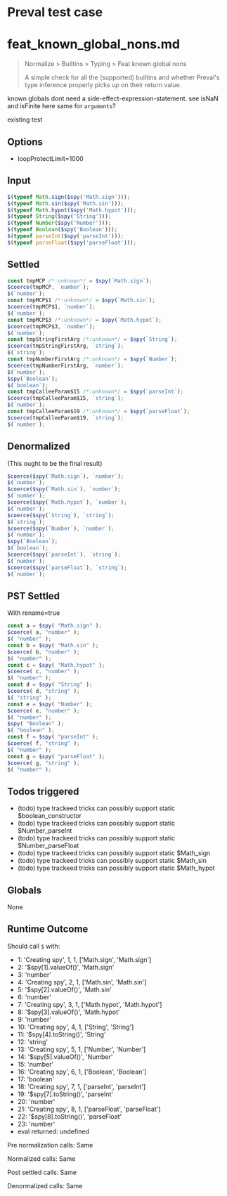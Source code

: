 # Preval test case

# feat_known_global_nons.md

> Normalize > Builtins > Typing > Feat known global nons
>
> A simple check for all the (supported) builtins and whether Preval's type inference properly picks up on their return value.

known globals dont need a side-effect-expression-statement. see isNaN and isFinite here
same for `arguments`?

existing test

## Options

- loopProtectLimit=1000

## Input

`````js filename=intro
$(typeof Math.sign($spy('Math.sign')));
$(typeof Math.sin($spy('Math.sin')));
$(typeof Math.hypot($spy('Math.hypot')));
$(typeof String($spy('String')));
$(typeof Number($spy('Number')));
$(typeof Boolean($spy('Boolean')));
$(typeof parseInt($spy('parseInt')));
$(typeof parseFloat($spy('parseFloat')));
`````


## Settled


`````js filename=intro
const tmpMCP /*:unknown*/ = $spy(`Math.sign`);
$coerce(tmpMCP, `number`);
$(`number`);
const tmpMCP$1 /*:unknown*/ = $spy(`Math.sin`);
$coerce(tmpMCP$1, `number`);
$(`number`);
const tmpMCP$3 /*:unknown*/ = $spy(`Math.hypot`);
$coerce(tmpMCP$3, `number`);
$(`number`);
const tmpStringFirstArg /*:unknown*/ = $spy(`String`);
$coerce(tmpStringFirstArg, `string`);
$(`string`);
const tmpNumberFirstArg /*:unknown*/ = $spy(`Number`);
$coerce(tmpNumberFirstArg, `number`);
$(`number`);
$spy(`Boolean`);
$(`boolean`);
const tmpCalleeParam$15 /*:unknown*/ = $spy(`parseInt`);
$coerce(tmpCalleeParam$15, `string`);
$(`number`);
const tmpCalleeParam$19 /*:unknown*/ = $spy(`parseFloat`);
$coerce(tmpCalleeParam$19, `string`);
$(`number`);
`````


## Denormalized
(This ought to be the final result)

`````js filename=intro
$coerce($spy(`Math.sign`), `number`);
$(`number`);
$coerce($spy(`Math.sin`), `number`);
$(`number`);
$coerce($spy(`Math.hypot`), `number`);
$(`number`);
$coerce($spy(`String`), `string`);
$(`string`);
$coerce($spy(`Number`), `number`);
$(`number`);
$spy(`Boolean`);
$(`boolean`);
$coerce($spy(`parseInt`), `string`);
$(`number`);
$coerce($spy(`parseFloat`), `string`);
$(`number`);
`````


## PST Settled
With rename=true

`````js filename=intro
const a = $spy( "Math.sign" );
$coerce( a, "number" );
$( "number" );
const b = $spy( "Math.sin" );
$coerce( b, "number" );
$( "number" );
const c = $spy( "Math.hypot" );
$coerce( c, "number" );
$( "number" );
const d = $spy( "String" );
$coerce( d, "string" );
$( "string" );
const e = $spy( "Number" );
$coerce( e, "number" );
$( "number" );
$spy( "Boolean" );
$( "boolean" );
const f = $spy( "parseInt" );
$coerce( f, "string" );
$( "number" );
const g = $spy( "parseFloat" );
$coerce( g, "string" );
$( "number" );
`````


## Todos triggered


- (todo) type trackeed tricks can possibly support static $boolean_constructor
- (todo) type trackeed tricks can possibly support static $Number_parseInt
- (todo) type trackeed tricks can possibly support static $Number_parseFloat
- (todo) type trackeed tricks can possibly support static $Math_sign
- (todo) type trackeed tricks can possibly support static $Math_sin
- (todo) type trackeed tricks can possibly support static $Math_hypot


## Globals


None


## Runtime Outcome


Should call `$` with:
 - 1: 'Creating spy', 1, 1, ['Math.sign', 'Math.sign']
 - 2: '$spy[1].valueOf()', 'Math.sign'
 - 3: 'number'
 - 4: 'Creating spy', 2, 1, ['Math.sin', 'Math.sin']
 - 5: '$spy[2].valueOf()', 'Math.sin'
 - 6: 'number'
 - 7: 'Creating spy', 3, 1, ['Math.hypot', 'Math.hypot']
 - 8: '$spy[3].valueOf()', 'Math.hypot'
 - 9: 'number'
 - 10: 'Creating spy', 4, 1, ['String', 'String']
 - 11: '$spy[4].toString()', 'String'
 - 12: 'string'
 - 13: 'Creating spy', 5, 1, ['Number', 'Number']
 - 14: '$spy[5].valueOf()', 'Number'
 - 15: 'number'
 - 16: 'Creating spy', 6, 1, ['Boolean', 'Boolean']
 - 17: 'boolean'
 - 18: 'Creating spy', 7, 1, ['parseInt', 'parseInt']
 - 19: '$spy[7].toString()', 'parseInt'
 - 20: 'number'
 - 21: 'Creating spy', 8, 1, ['parseFloat', 'parseFloat']
 - 22: '$spy[8].toString()', 'parseFloat'
 - 23: 'number'
 - eval returned: undefined

Pre normalization calls: Same

Normalized calls: Same

Post settled calls: Same

Denormalized calls: Same
